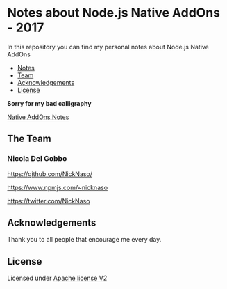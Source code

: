 # Notes about Node.js Native AddOns - 2017

In this repository you can find my personal notes about Node.js Native AddOns

* [Notes](#notes)
* [Team](#team)
* [Acknowledgements](#acknowledgements)
* [License](#license)

<a name="notes"></a>

**Sorry for my bad calligraphy**

[Native AddOns Notes](native-addons-notes-2017.pdf)

<a name="team"></a>

## The Team

### Nicola Del Gobbo

<https://github.com/NickNaso/>

<https://www.npmjs.com/~nicknaso>

<https://twitter.com/NickNaso>

<a name="acknowledgements"></a>

## Acknowledgements

Thank you to all people that encourage me every day.

<a name="license"></a>

## License

Licensed under [Apache license V2](./LICENSE)